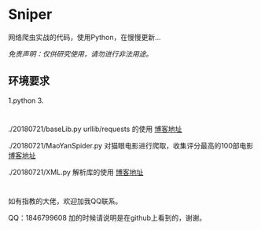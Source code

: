 # Sniper

网络爬虫实战的代码，使用Python，在慢慢更新...

*免责声明：仅供研究使用，请勿进行非法用途。*

## 环境要求

1.python 3.

#
./20180721/baseLib.py            urllib/requests 的使用                     [博客地址](http://www.sniper97.cn/index.php/category/note/worm/baselib)

./20180721/MaoYanSpider.py       对猫眼电影进行爬取，收集评分最高的100部电影  [博客地址](http://www.sniper97.cn/index.php/category/note/worm/maoyan)

./20180721/XML.py                解析库的使用                               [博客地址](http://www.sniper97.cn/index.php/category/note/worm/XML)

#


如有指教的大佬，欢迎加我QQ联系。

QQ：1846799608 加的时候请说明是在github上看到的，谢谢。
